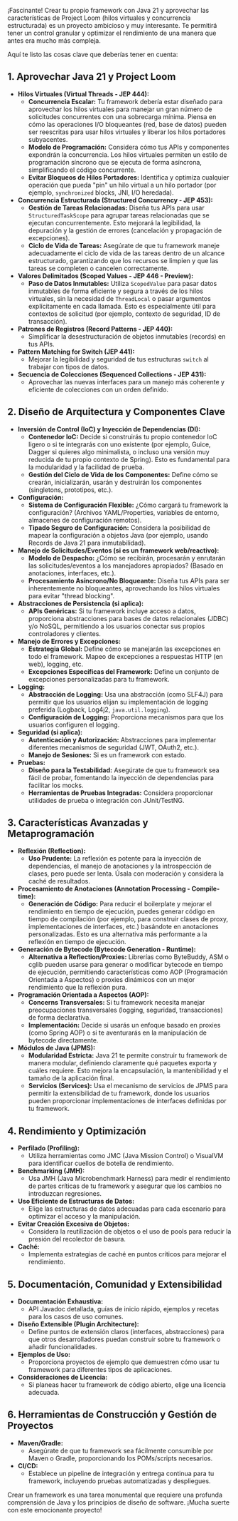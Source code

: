 ¡Fascinante! Crear tu propio framework con Java 21 y aprovechar las características de Project Loom (hilos virtuales y concurrencia estructurada) es un proyecto ambicioso y muy interesante. Te permitirá tener un control granular y optimizar el rendimiento de una manera que antes era mucho más compleja.

Aquí te listo las cosas clave que deberías tener en cuenta:

## 1. Aprovechar Java 21 y Project Loom

* **Hilos Virtuales (Virtual Threads - JEP 444):**
    * **Concurrencia Escalar:** Tu framework debería estar diseñado para aprovechar los hilos virtuales para manejar un gran número de solicitudes concurrentes con una sobrecarga mínima. Piensa en cómo las operaciones I/O bloqueantes (red, base de datos) pueden ser reescritas para usar hilos virtuales y liberar los hilos portadores subyacentes.
    * **Modelo de Programación:** Considera cómo tus APIs y componentes expondrán la concurrencia. Los hilos virtuales permiten un estilo de programación síncrono que se ejecuta de forma asíncrona, simplificando el código concurrente.
    * **Evitar Bloqueos de Hilos Portadores:** Identifica y optimiza cualquier operación que pueda "pin" un hilo virtual a un hilo portador (por ejemplo, `synchronized` blocks, JNI, I/O heredada).
* **Concurrencia Estructurada (Structured Concurrency - JEP 453):**
    * **Gestión de Tareas Relacionadas:** Diseña tus APIs para usar `StructuredTaskScope` para agrupar tareas relacionadas que se ejecutan concurrentemente. Esto mejorará la legibilidad, la depuración y la gestión de errores (cancelación y propagación de excepciones).
    * **Ciclo de Vida de Tareas:** Asegúrate de que tu framework maneje adecuadamente el ciclo de vida de las tareas dentro de un alcance estructurado, garantizando que los recursos se limpien y que las tareas se completen o cancelen correctamente.
* **Valores Delimitados (Scoped Values - JEP 446 - Preview):**
    * **Paso de Datos Inmutables:** Utiliza `ScopedValue` para pasar datos inmutables de forma eficiente y segura a través de los hilos virtuales, sin la necesidad de `ThreadLocal` o pasar argumentos explícitamente en cada llamada. Esto es especialmente útil para contextos de solicitud (por ejemplo, contexto de seguridad, ID de transacción).
* **Patrones de Registros (Record Patterns - JEP 440):**
    * Simplificar la desestructuración de objetos inmutables (records) en tus APIs.
* **Pattern Matching for Switch (JEP 441):**
    * Mejorar la legibilidad y seguridad de tus estructuras `switch` al trabajar con tipos de datos.
* **Secuencia de Colecciones (Sequenced Collections - JEP 431):**
    * Aprovechar las nuevas interfaces para un manejo más coherente y eficiente de colecciones con un orden definido.

## 2. Diseño de Arquitectura y Componentes Clave

* **Inversión de Control (IoC) y Inyección de Dependencias (DI):**
    * **Contenedor IoC:** Decide si construirás tu propio contenedor IoC ligero o si te integrarás con uno existente (por ejemplo, Guice, Dagger si quieres algo minimalista, o incluso una versión muy reducida de tu propio contexto de Spring). Esto es fundamental para la modularidad y la facilidad de prueba.
    * **Gestión del Ciclo de Vida de los Componentes:** Define cómo se crearán, inicializarán, usarán y destruirán los componentes (singletons, prototipos, etc.).
* **Configuración:**
    * **Sistema de Configuración Flexible:** ¿Cómo cargará tu framework la configuración? (Archivos YAML/Properties, variables de entorno, almacenes de configuración remotos).
    * **Tipado Seguro de Configuración:** Considera la posibilidad de mapear la configuración a objetos Java (por ejemplo, usando Records de Java 21 para inmutabilidad).
* **Manejo de Solicitudes/Eventos (si es un framework web/reactivo):**
    * **Modelo de Despacho:** ¿Cómo se recibirán, procesarán y enrutarán las solicitudes/eventos a los manejadores apropiados? (Basado en anotaciones, interfaces, etc.).
    * **Procesamiento Asíncrono/No Bloqueante:** Diseña tus APIs para ser inherentemente no bloqueantes, aprovechando los hilos virtuales para evitar "thread blocking".
* **Abstracciones de Persistencia (si aplica):**
    * **APIs Genéricas:** Si tu framework incluye acceso a datos, proporciona abstracciones para bases de datos relacionales (JDBC) y/o NoSQL, permitiendo a los usuarios conectar sus propios controladores y clientes.
* **Manejo de Errores y Excepciones:**
    * **Estrategia Global:** Define cómo se manejarán las excepciones en todo el framework. Mapeo de excepciones a respuestas HTTP (en web), logging, etc.
    * **Excepciones Específicas del Framework:** Define un conjunto de excepciones personalizadas para tu framework.
* **Logging:**
    * **Abstracción de Logging:** Usa una abstracción (como SLF4J) para permitir que los usuarios elijan su implementación de logging preferida (Logback, Log4j2, `java.util.logging`).
    * **Configuración de Logging:** Proporciona mecanismos para que los usuarios configuren el logging.
* **Seguridad (si aplica):**
    * **Autenticación y Autorización:** Abstracciones para implementar diferentes mecanismos de seguridad (JWT, OAuth2, etc.).
    * **Manejo de Sesiones:** Si es un framework con estado.
* **Pruebas:**
    * **Diseño para la Testabilidad:** Asegúrate de que tu framework sea fácil de probar, fomentando la inyección de dependencias para facilitar los mocks.
    * **Herramientas de Pruebas Integradas:** Considera proporcionar utilidades de prueba o integración con JUnit/TestNG.

## 3. Características Avanzadas y Metaprogramación

* **Reflexión (Reflection):**
    * **Uso Prudente:** La reflexión es potente para la inyección de dependencias, el manejo de anotaciones y la introspección de clases, pero puede ser lenta. Úsala con moderación y considera la caché de resultados.
* **Procesamiento de Anotaciones (Annotation Processing - Compile-time):**
    * **Generación de Código:** Para reducir el boilerplate y mejorar el rendimiento en tiempo de ejecución, puedes generar código en tiempo de compilación (por ejemplo, para construir clases de proxy, implementaciones de interfaces, etc.) basándote en anotaciones personalizadas. Esto es una alternativa más performante a la reflexión en tiempo de ejecución.
* **Generación de Bytecode (Bytecode Generation - Runtime):**
    * **Alternativa a Reflection/Proxies:** Librerías como ByteBuddy, ASM o cglib pueden usarse para generar o modificar bytecode en tiempo de ejecución, permitiendo características como AOP (Programación Orientada a Aspectos) o proxies dinámicos con un mejor rendimiento que la reflexión pura.
* **Programación Orientada a Aspectos (AOP):**
    * **Concerns Transversales:** Si tu framework necesita manejar preocupaciones transversales (logging, seguridad, transacciones) de forma declarativa.
    * **Implementación:** Decide si usarás un enfoque basado en proxies (como Spring AOP) o si te aventurarás en la manipulación de bytecode directamente.
* **Módulos de Java (JPMS):**
    * **Modularidad Estricta:** Java 21 te permite construir tu framework de manera modular, definiendo claramente qué paquetes exporta y cuáles requiere. Esto mejora la encapsulación, la mantenibilidad y el tamaño de la aplicación final.
    * **Servicios (Services):** Usa el mecanismo de servicios de JPMS para permitir la extensibilidad de tu framework, donde los usuarios pueden proporcionar implementaciones de interfaces definidas por tu framework.

## 4. Rendimiento y Optimización

* **Perfilado (Profiling):**
    * Utiliza herramientas como JMC (Java Mission Control) o VisualVM para identificar cuellos de botella de rendimiento.
* **Benchmarking (JMH):**
    * Usa JMH (Java Microbenchmark Harness) para medir el rendimiento de partes críticas de tu framework y asegurar que los cambios no introduzcan regresiones.
* **Uso Eficiente de Estructuras de Datos:**
    * Elige las estructuras de datos adecuadas para cada escenario para optimizar el acceso y la manipulación.
* **Evitar Creación Excesiva de Objetos:**
    * Considera la reutilización de objetos o el uso de pools para reducir la presión del recolector de basura.
* **Caché:**
    * Implementa estrategias de caché en puntos críticos para mejorar el rendimiento.

## 5. Documentación, Comunidad y Extensibilidad

* **Documentación Exhaustiva:**
    * API Javadoc detallada, guías de inicio rápido, ejemplos y recetas para los casos de uso comunes.
* **Diseño Extensible (Plugin Architecture):**
    * Define puntos de extensión claros (interfaces, abstracciones) para que otros desarrolladores puedan construir sobre tu framework o añadir funcionalidades.
* **Ejemplos de Uso:**
    * Proporciona proyectos de ejemplo que demuestren cómo usar tu framework para diferentes tipos de aplicaciones.
* **Consideraciones de Licencia:**
    * Si planeas hacer tu framework de código abierto, elige una licencia adecuada.

## 6. Herramientas de Construcción y Gestión de Proyectos

* **Maven/Gradle:**
    * Asegúrate de que tu framework sea fácilmente consumible por Maven o Gradle, proporcionando los POMs/scripts necesarios.
* **CI/CD:**
    * Establece un pipeline de integración y entrega continua para tu framework, incluyendo pruebas automatizadas y despliegues.

Crear un framework es una tarea monumental que requiere una profunda comprensión de Java y los principios de diseño de software. ¡Mucha suerte con este emocionante proyecto!